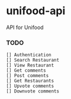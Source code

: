 # unifood-api
API for Unifood 

### TODO
    [] Authentication
    [] Search Restaurant
    [] View Restaurant
    [] Get comments
    [] Post comments
    [] Get Restaurants
    [] Upvote comments
    [] Downvote comments
